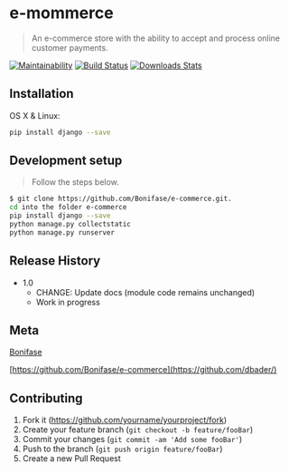 # e-mommerce

> An e-commerce store with the ability to accept and process online customer payments.

[![Maintainability](https://api.codeclimate.com/v1/badges/7bd10832894d14f11f58/maintainability)](https://codeclimate.com/github/rails/rails/maintainability)
[![Build Status][travis-image]][travis-url]
[![Downloads Stats][npm-downloads]][npm-url]

## Installation

OS X & Linux:

```sh
pip install django --save
```

## Development setup

> Follow the steps below.

```sh
$ git clone https://github.com/Bonifase/e-commerce.git.
cd into the folder e-commerce
pip install django --save
python manage.py collectstatic
python manage.py runserver
```

## Release History

- 1.0
  - CHANGE: Update docs (module code remains unchanged)
  - Work in progress

## Meta

[Bonifase](https://twitter.com/BonifaseOrwa?lang=en)

[https://github.com/Bonifase/e-commerce](https://github.com/dbader/)

## Contributing

1. Fork it (<https://github.com/yourname/yourproject/fork>)
2. Create your feature branch (`git checkout -b feature/fooBar`)
3. Commit your changes (`git commit -am 'Add some fooBar'`)
4. Push to the branch (`git push origin feature/fooBar`)
5. Create a new Pull Request

<!-- Markdown link & img dfn's -->

[npm-image]: https://img.shields.io/npm/v/datadog-metrics.svg?style=flat-square
[npm-url]: https://npmjs.org/package/datadog-metrics
[npm-downloads]: https://img.shields.io/npm/dm/datadog-metrics.svg?style=flat-square
[travis-image]: https://img.shields.io/travis/Bonifase/WeConnectV3/master.svg?style=flat-square
[travis-url]: https://travis-ci.org/dbader/node-datadog-metrics
[wiki]: https://github.com/yourname/yourproject/wiki
